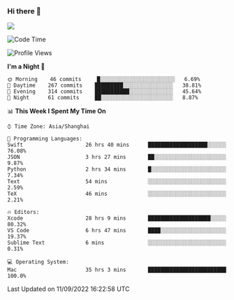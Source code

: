 ### Hi there 👋

<!--
**JJAYCHEN1e/jjaychen1e** is a ✨ _special_ ✨ repository because its `README.md` (this file) appears on your GitHub profile.

Here are some ideas to get you started:

- 🔭 I’m currently working on ...
- 🌱 I’m currently learning ...
- 👯 I’m looking to collaborate on ...
- 🤔 I’m looking for help with ...
- 💬 Ask me about ...
- 📫 How to reach me: ...
- 😄 Pronouns: ...
- ⚡ Fun fact: ...
-->

[![](https://github-readme-stats.vercel.app/api?username=jjaychen1e&show_icons=true)](https://github.com/jjaychen1e/github-readme-stats?count_private=true)

<!--START_SECTION:waka-->
![Code Time](http://img.shields.io/badge/Code%20Time-245%20hrs%204%20mins-blue)

![Profile Views](http://img.shields.io/badge/Profile%20Views-0-blue)

**I'm a Night 🦉** 

```text
🌞 Morning    46 commits     █░░░░░░░░░░░░░░░░░░░░░░░░   6.69% 
🌆 Daytime    267 commits    █████████░░░░░░░░░░░░░░░░   38.81% 
🌃 Evening    314 commits    ███████████░░░░░░░░░░░░░░   45.64% 
🌙 Night      61 commits     ██░░░░░░░░░░░░░░░░░░░░░░░   8.87%

```


📊 **This Week I Spent My Time On** 

```text
⌚︎ Time Zone: Asia/Shanghai

💬 Programming Languages: 
Swift                    26 hrs 40 mins      ███████████████████░░░░░░   76.08% 
JSON                     3 hrs 27 mins       ██░░░░░░░░░░░░░░░░░░░░░░░   9.87% 
Python                   2 hrs 34 mins       █░░░░░░░░░░░░░░░░░░░░░░░░   7.34% 
Text                     54 mins             ░░░░░░░░░░░░░░░░░░░░░░░░░   2.59% 
TeX                      46 mins             ░░░░░░░░░░░░░░░░░░░░░░░░░   2.21%

🔥 Editors: 
Xcode                    28 hrs 9 mins       ████████████████████░░░░░   80.32% 
VS Code                  6 hrs 47 mins       ████░░░░░░░░░░░░░░░░░░░░░   19.37% 
Sublime Text             6 mins              ░░░░░░░░░░░░░░░░░░░░░░░░░   0.31%

💻 Operating System: 
Mac                      35 hrs 3 mins       █████████████████████████   100.0%

```


 Last Updated on 11/09/2022 16:22:58 UTC
<!--END_SECTION:waka-->
